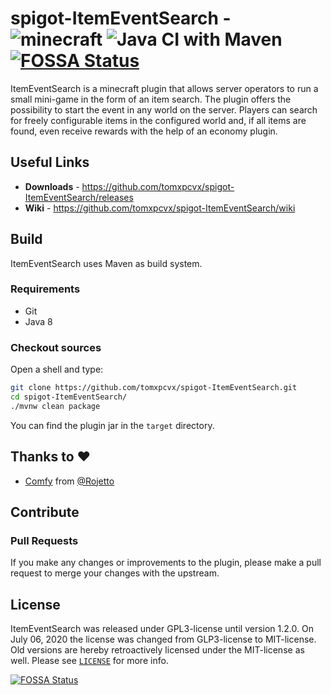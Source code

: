 # spigot-ItemEventSearch - ![minecraft](https://img.shields.io/static/v1?label=minecraft&message=1.16.1&color=green) ![Java CI with Maven](https://github.com/tomxpcvx/spigot-ItemEventSearch/workflows/Java%20CI%20with%20Maven/badge.svg?branch=master) [![FOSSA Status](https://app.fossa.io/api/projects/git%2Bgithub.com%2Ftomxpcvx%2Fspigot-ItemEventSearch.svg?type=shield)](https://app.fossa.io/projects/git%2Bgithub.com%2Ftomxpcvx%2Fspigot-ItemEventSearch?ref=badge_shield)

ItemEventSearch is a minecraft plugin that allows server operators to run a small mini-game in the form of an item search. 
The plugin offers the possibility to start the event in any world on the server.
Players can search for freely configurable items in the configured world and, if all items are found, even receive rewards with the help of an economy plugin.

## Useful Links

* **Downloads** - <https://github.com/tomxpcvx/spigot-ItemEventSearch/releases>
* **Wiki** - <https://github.com/tomxpcvx/spigot-ItemEventSearch/wiki>

## Build

ItemEventSearch uses Maven as build system.

### Requirements

* Git
* Java 8

### Checkout sources

Open a shell and type:

```bash
git clone https://github.com/tomxpcvx/spigot-ItemEventSearch.git
cd spigot-ItemEventSearch/
./mvnw clean package
```

You can find the plugin jar in the `target` directory.

## Thanks to ❤
- [Comfy](https://github.com/Rojetto/Comfy) from [@Rojetto](https://github.com/Rojetto)

## Contribute

### Pull Requests

If you make any changes or improvements to the plugin, please make a pull request to merge your changes with the upstream.

## License

ItemEventSearch was released under GPL3-license until version 1.2.0. On July 06, 2020 the license was changed from GLP3-license to MIT-license. Old versions are hereby retroactively licensed under the MIT-license as well. Please see [`LICENSE`](https://github.com/tomxpcvx/spigot-ItemEventSearch/blob/master/LICENSE) for more info.

[![FOSSA Status](https://app.fossa.io/api/projects/git%2Bgithub.com%2Ftomxpcvx%2Fspigot-ItemEventSearch.svg?type=large)](https://app.fossa.io/projects/git%2Bgithub.com%2Ftomxpcvx%2Fspigot-ItemEventSearch?ref=badge_large)
